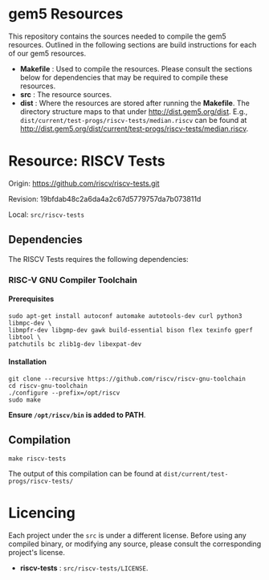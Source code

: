# gem5 Resources

This repository contains the sources needed to compile the gem5 resources.
Outlined in the following sections are build instructions for each of our
gem5 resources.

* **Makefile** : Used to compile the resources. Please consult the sections
below for dependencies that may be required to compile these resources.
* **src** : The resource sources.
* **dist** : Where the resources are stored after running the **Makefile**.
The directory structure maps to that under http://dist.gem5.org/dist. E.g.,
`dist/current/test-progs/riscv-tests/median.riscv` can be found at
http://dist.gem5.org/dist/current/test-progs/riscv-tests/median.riscv.

# Resource: RISCV Tests

Origin: <https://github.com/riscv/riscv-tests.git>

Revision: 19bfdab48c2a6da4a2c67d5779757da7b073811d

Local: `src/riscv-tests`

## Dependencies

The RISCV Tests requires the following dependencies:

### RISC-V GNU Compiler Toolchain

#### Prerequisites

```
sudo apt-get install autoconf automake autotools-dev curl python3 libmpc-dev \
libmpfr-dev libgmp-dev gawk build-essential bison flex texinfo gperf libtool \
patchutils bc zlib1g-dev libexpat-dev
```

#### Installation

```
git clone --recursive https://github.com/riscv/riscv-gnu-toolchain
cd riscv-gnu-toolchain
./configure --prefix=/opt/riscv
sudo make
```

**Ensure `/opt/riscv/bin` is added to PATH**.


## Compilation

```
make riscv-tests
```

The output of this compilation can be found at
`dist/current/test-progs/riscv-tests/`

# Licencing

Each project under the `src` is under a different license. Before using
any compiled binary, or modifying any source, please consult the corresponding
project's license.

* **riscv-tests** : `src/riscv-tests/LICENSE`.
